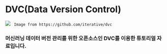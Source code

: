 # DVC(Data Version Control) 
<img src="https://camo.githubusercontent.com/f286b49454ea993e3e18c2b76bfd11f1a0f9a0b7/68747470733a2f2f6476632e6f72672f7374617469632f696d672f6c6f676f2d6769746875622d726561646d652e706e67">
<code> Image from https://github.com/iterative/dvc </code>
          
### 머신러닝 데이터 버전 관리를 위한 오픈소스인 DVC를 이용한 튜토리얼 자료입니다.


